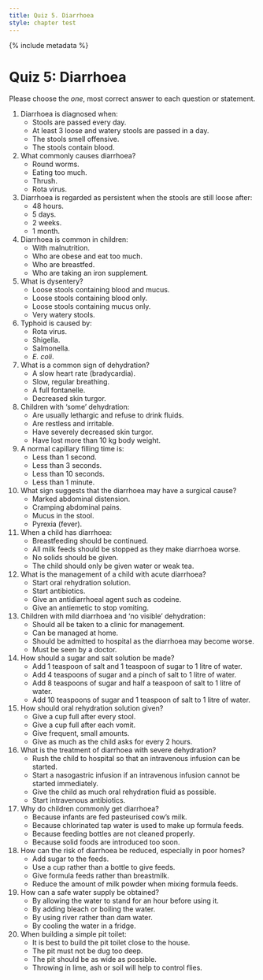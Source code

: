 ```yaml
---
title: Quiz 5. Diarrhoea
style: chapter test
---
```


{% include metadata %}

# Quiz 5: Diarrhoea

Please choose the *one*, most correct answer to each question or statement.

1.	Diarrhoea is diagnosed when:
	-	Stools are passed every day.
	+	At least 3 loose and watery stools are passed in a day.
	-	The stools smell offensive.
	-	The stools contain blood.
2.	What commonly causes diarrhoea?
	-	Round worms.
	-	Eating too much.
	-	Thrush.
	+	Rota virus.
3.	Diarrhoea is regarded as persistent when the stools are still loose after:
	-	48 hours.
	-	5 days.
	+	2 weeks.
	-	1 month.
4.	Diarrhoea is common in children:
	+	With malnutrition.
	-	Who are obese and eat too much.
	-	Who are breastfed.
	-	Who are taking an iron supplement.
5.	What is dysentery?
	+	Loose stools containing blood and mucus.
	-	Loose stools containing blood only.
	-	Loose stools containing mucus only.
	-	Very watery stools.
6.	Typhoid is caused by:
	-	Rota virus.
	-	Shigella.
	+	Salmonella.
	-	*E. coli*.
7.	What is a common sign of dehydration?
	-	A slow heart rate (bradycardia).
	-	Slow, regular breathing.
	-	A full fontanelle.
	+	Decreased skin turgor.
8.	Children with ‘some’ dehydration:
	-	Are usually lethargic and refuse to drink fluids.
	+	Are restless and irritable.
	-	Have severely decreased skin turgor.
	-	Have lost more than 10&nbsp;kg body weight.
9.	A normal capillary filling time is:
	-	Less than 1 second.
	+	Less than 3 seconds.
	-	Less than 10 seconds.
	-	Less than 1 minute.
10.	What sign suggests that the diarrhoea may have a surgical cause?
	+	Marked abdominal distension.
	-	Cramping abdominal pains.
	-	Mucus in the stool.
	-	Pyrexia (fever).
11.	When a child has diarrhoea:
	+	Breastfeeding should be continued.
	-	All milk feeds should be stopped as they make diarrhoea worse.
	-	No solids should be given.
	-	The child should only be given water or weak tea.
12.	What is the management of a child with acute diarrhoea?
	+	Start oral rehydration solution.
	-	Start antibiotics.
	-	Give an antidiarrhoeal agent such as codeine.
	-	Give an antiemetic to stop vomiting.
13.	Children with mild diarrhoea and ‘no visible’ dehydration:
	-	Should all be taken to a clinic for management.
	+	Can be managed at home.
	-	Should be admitted to hospital as the diarrhoea may become worse.
	-	Must be seen by a doctor.
14.	How should a sugar and salt solution be made?
	-	Add 1 teaspoon of salt and 1 teaspoon of sugar to 1 litre of water.
	-	Add 4 teaspoons of sugar and a pinch of salt to 1 litre of water.
	+	Add 8 teaspoons of sugar and half a teaspoon of salt to 1 litre of water.
	-	Add 10 teaspoons of sugar and 1 teaspoon of salt to 1 litre of water.
15.	How should oral rehydration solution given?
	-	Give a cup full after every stool.
	-	Give a cup full after each vomit.
	+	Give frequent, small amounts.
	-	Give as much as the child asks for every 2 hours.
16.	What is the treatment of diarrhoea with severe dehydration?
	-	Rush the child to hospital so that an intravenous infusion can be started.
	+	Start a nasogastric infusion if an intra­venous infusion cannot be started immediately.
	-	Give the child as much oral rehydration fluid as possible.
	-	Start intravenous antibiotics.
17.	Why do children commonly get diarrhoea?
	-	Because infants are fed pasteurised cow’s milk.
	-	Because chlorinated tap water is used to make up formula feeds.
	+	Because feeding bottles are not cleaned properly.
	-	Because solid foods are introduced too soon.
18.	How can the risk of diarrhoea be reduced, especially in poor homes?
	-	Add sugar to the feeds.
	+	Use a cup rather than a bottle to give feeds.
	-	Give formula feeds rather than breastmilk.
	-	Reduce the amount of milk powder when mixing formula feeds.
19.	How can a safe water supply be obtained?
	-	By allowing the water to stand for an hour before using it.
	+	By adding bleach or boiling the water.
	-	By using river rather than dam water.
	-	By cooling the water in a fridge.
20.	When building a simple pit toilet:
	-	It is best to build the pit toilet close to the house.
	-	The pit must not be dug too deep.
	-	The pit should be as wide as possible.
	+	Throwing in lime, ash or soil will help to control flies.
